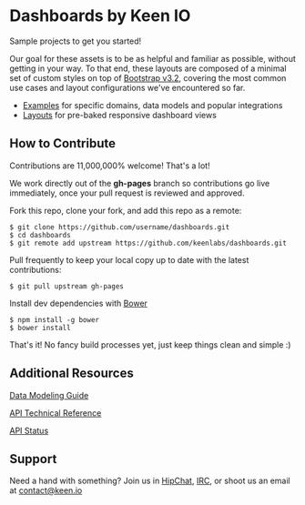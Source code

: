 Dashboards by Keen IO
=====================

Sample projects to get you started!

Our goal for these assets is to be as helpful and familiar as possible, without getting in your way. To that end, these layouts are composed of a minimal set of custom styles on top of [Bootstrap v3.2](http://getbootstrap.com/), covering the most common use cases and layout configurations we've encountered so far.

* [Examples](http://keenlabs.github.io/dashboards/) for specific domains, data models and popular integrations
* [Layouts](http://keenlabs.github.io/dashboards/layouts) for pre-baked responsive dashboard views


## How to Contribute

Contributions are 11,000,000% welcome! That's a lot!

We work directly out of the **gh-pages** branch so contributions go live immediately, once your pull request is reviewed and approved.

Fork this repo, clone your fork, and add this repo as a remote:

```
$ git clone https://github.com/username/dashboards.git
$ cd dashboards
$ git remote add upstream https://github.com/keenlabs/dashboards.git
```

Pull frequently to keep your local copy up to date with the latest contributions:

```
$ git pull upstream gh-pages
```

Install dev dependencies with [Bower](http://bower.io/)

```
$ npm install -g bower
$ bower install
```

That's it! No fancy build processes yet, just keep things clean and simple :)


## Additional Resources

[Data Modeling Guide](https://github.com/keenlabs/data-modeling-guide/)

[API Technical Reference](https://keen.io/docs/api/reference/)

[API Status](http://status.keen.io/)


## Support

Need a hand with something? Join us in [HipChat](http://users.keen.io/), [IRC](http://webchat.freenode.net/?channels=keen-io), or shoot us an email at [contact@keen.io](mailto:contact@keen.io)
